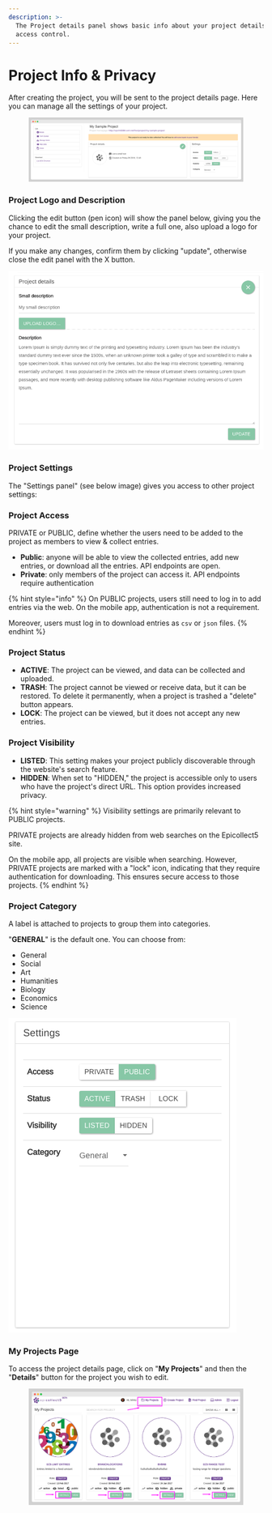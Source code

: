 ```yaml
---
description: >-
  The Project details panel shows basic info about your project details and
  access control.
---
```


# Project Info & Privacy

After creating the project, you will be sent to the project details page. Here you can manage all the settings of your project.

<figure><img src="../.gitbook/assets/screely-1684412197010.png" alt=""><figcaption></figcaption></figure>



### Project Logo and Description

Clicking the edit button (pen icon) will show the panel below, giving you the chance to edit the small description, write a full one, also upload a logo for your project.

If you make any changes, confirm them by clicking "update", otherwise close the edit panel with the X button.

![The Project Details panel when open](../.gitbook/assets/edit-project-details-basic-settings.png)

### Project Settings

The "Settings panel" (see below image) gives you access to other project settings:

### Project Access

PRIVATE or PUBLIC, define whether the users need to be added to the project as members to view & collect entries.&#x20;

* **Public**: anyone will be able to view the collected entries, add new entries, or download all the entries. API endpoints are open.
* **Private**: only members of the project can access it. API endpoints require authentication

{% hint style="info" %}
On PUBLIC projects, users still need to log in to add entries via the web. On the mobile app, authentication is not a requirement.

Moreover, users must log in to download entries as `csv` or `json` files.
{% endhint %}

### Project Status

* **ACTIVE**: The project can be viewed, and data can be collected and uploaded.&#x20;
* **TRASH**: The project cannot be viewed or receive data, but it can be restored. To delete it permanently, when a project is trashed a "delete" button appears.&#x20;
* **LOCK**: The project can be viewed, but it does not accept any new entries.

### Project Visibility

* **LISTED**: This setting makes your project publicly discoverable through the website's search feature.
* **HIDDEN**: When set to "HIDDEN," the project is accessible only to users who have the project's direct URL. This option provides increased privacy.

{% hint style="warning" %}
Visibility settings are primarily relevant to PUBLIC projects.

PRIVATE projects are already hidden from web searches on the Epicollect5 site.

On the mobile app, all projects are visible when searching. However, PRIVATE projects are marked with a "lock" icon, indicating that they require authentication for downloading. This ensures secure access to those projects.
{% endhint %}

### Project Category

A label is attached to projects to group them into categories.&#x20;

"**GENERAL**" is the default one. You can choose from:

* General
* Social
* Art
* Humanities
* Biology
* Economics
* Science

![The Project Settings panel](../.gitbook/assets/edit-project-details-advanced-settings.png)

### My Projects Page

To access the project details page, click on "**My Projects**" and then the "**Details**" button for the project you wish to edit.&#x20;

<figure><img src="../.gitbook/assets/screely-1684412301936.png" alt=""><figcaption></figcaption></figure>
